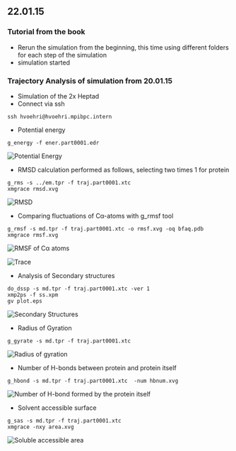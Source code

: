  ## 22.01.15

### Tutorial from the book

* Rerun the simulation from the beginning, this time using different folders for each step of the simulation
* simulation started

### Trajectory Analysis of simulation from 20.01.15

* Simulation of the 2x Heptad
* Connect via ssh

```
ssh hvoehri@hvoehri.mpibpc.intern
```

* Potential energy

```
g_energy -f ener.part0001.edr
```

![Potential Energy](https://raw.githubusercontent.com/sagar87/MD/master/220115/potential_enegry_berendsen.png)

* RMSD calculation performed as follows, selecting two times 1 for protein

```
g_rms -s ../em.tpr -f traj.part0001.xtc
xmgrace rmsd.xvg
```

![RMSD](https://raw.githubusercontent.com/sagar87/MD/master/220115/rmsd_berendsen.png)

* Comparing fluctuations of Cα-atoms with g_rmsf tool

```
g_rmsf -s md.tpr -f traj.part0001.xtc -o rmsf.xvg -oq bfaq.pdb
xmgrace rmsf.xvg
```

![RMSF of Cα atoms](https://raw.githubusercontent.com/sagar87/MD/master/220115/rmsf_berendsen.png)

![Trace](https://raw.githubusercontent.com/sagar87/MD/master/220115/trace_berendsen.png)

* Analysis of Secondary structures

```
do_dssp -s md.tpr -f traj.part0001.xtc -ver 1
xmp2ps -f ss.xpm
gv plot.eps
```

![Secondary Structures](https://raw.githubusercontent.com/sagar87/MD/master/220115/secondary_structure.png)

* Radius of Gyration

```
g_gyrate -s md.tpr -f traj.part0001.xtc 
```

![Radius of gyration](https://raw.githubusercontent.com/sagar87/MD/master/220115/gyrate_berendsen.png)

* Number of H-bonds between protein and protein itself

```
g_hbond -s md.tpr -f traj.part0001.xtc  -num hbnum.xvg
```

![Number of H-bond formed by the protein itself](https://raw.githubusercontent.com/sagar87/MD/master/220115/hbond_protein_protein_berendsen.png)

* Solvent accessible surface 

```
g_sas -s md.tpr -f traj.part0001.xtc
xmgrace -nxy area.xvg
```

![Soluble accessible area](https://raw.githubusercontent.com/sagar87/MD/master/220115/solv_acc_berendsen.png)